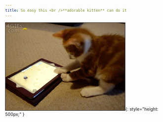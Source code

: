 ```yaml
---
title: So easy this <br />**adorable kitten** can do it
---
```


![ipad](images/ipad.gif){: style="height: 500px;" }
